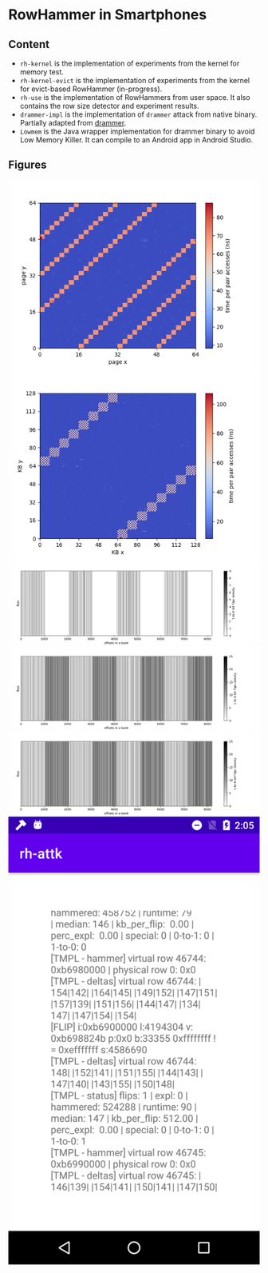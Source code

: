 # RowHammer in Smartphones

## Content

- `rh-kernel` is the implementation of experiments from the kernel for memory test.
- `rh-kernel-evict` is the implementation of experiments from the kernel for evict-based RowHammer (in-progress).
- `rh-use` is the implementation of RowHammers from user space. It also contains the row size detector and experiment results.
- `drammer-impl` is the implementation of `drammer` attack from native binary. Partially adapted from [drammer](https://github.com/vusec/drammer).
- `Lowmem` is the Java wrapper implementation for drammer binary to avoid Low Memory Killer. It can compile to an Android app in Android Studio.

## Figures

![](rh-user/nexus5_rowsize.png)
![](rh-user/nexus5_byte.png)
![](rh-user/nexus5_flip_bank.png)
![](rh-user/nexus5-flip-bank-new.png)
![](rh-user/nexus5-flip-bank-new.png)
![](drammer-impl/Screenshot.png)
